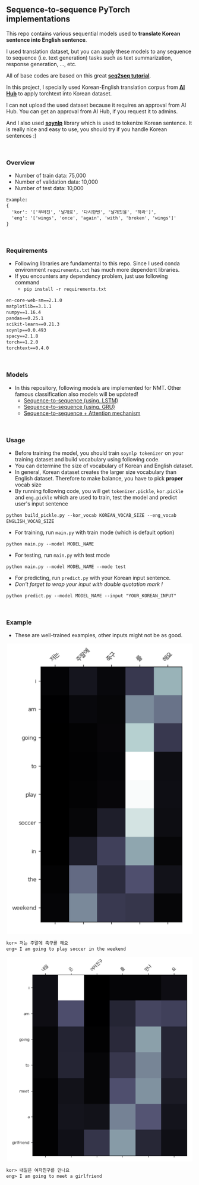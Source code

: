 ## Sequence-to-sequence PyTorch implementations
This repo contains various sequential models used to **translate Korean sentence into English sentence**.

I used translation dataset, but you can apply these models to any sequence to sequence (i.e. text generation) tasks such as text summarization, response generation, ..., etc.

All of base codes are based on this great [**seq2seq tutorial**](https://github.com/bentrevett/pytorch-seq2seq).

In this project, I specially used Korean-English translation corpus from [**AI Hub**](http://www.aihub.or.kr/) to apply torchtext into Korean dataset. 

I can not upload the used dataset because it requires an approval from AI Hub. You can get an approval from AI Hub, if you request it to admins.

And I also used [**soynlp**](https://github.com/lovit/soynlp) library which is used to tokenize Korean sentence. 
It is really nice and easy to use, you should try if you handle Korean sentences :)

<br/>

### Overview
- Number of train data: 75,000
- Number of validation data: 10,000
- Number of test data: 10,000
```
Example: 
{
  'kor': '['부러진', '날개로', '다시한번', '날개짓을', '하라']',
  'eng': '['wings', 'once', 'again', 'with', 'broken', 'wings']'
}
```
<br/>

### Requirements

- Following libraries are fundamental to this repo. Since I used conda environment `requirements.txt` has much more dependent libraries. 
- If you encounters any dependency problem, just use following command 
    - `pip install -r requirements.txt`

```
en-core-web-sm==2.1.0
matplotlib==3.1.1
numpy==1.16.4
pandas==0.25.1
scikit-learn==0.21.3
soynlp==0.0.493
spacy==2.1.8
torch==1.2.0
torchtext==0.4.0
```
<br/>

### Models
- In this repository, following models are implemented for NMT. Other famous classification also models will be updated!
    - [Sequence-to-sequence (using. LSTM)](https://github.com/Huffon/pytorch-seq2seq-kor-eng/blob/master/models/seq2seq.py)
    - [Sequence-to-sequence (using. GRU)](https://github.com/Huffon/pytorch-seq2seq-kor-eng/blob/master/models/seq2seq_gru.py)
    - [Sequence-to-sequence + Attention mechanism](https://github.com/Huffon/pytorch-seq2seq-kor-eng/blob/master/models/seq2seq_attention.py)


<br/>

### Usage
- Before training the model, you should train `soynlp tokenizer` on your training dataset and build vocabulary using following code. 
- You can determine the size of vocabulary of Korean and English dataset. 
- In general, Korean dataset creates the larger size vocabulary than English dataset. Therefore to make balance, you have to pick **proper** vocab size
- By running following code, you will get `tokenizer.pickle`, `kor.pickle` and `eng.pickle` which are used to train, 
test the model and predict user's input sentence

```
python build_pickle.py --kor_vocab KOREAN_VOCAB_SIZE --eng_vocab ENGLISH_VOCAB_SIZE
```


- For training, run `main.py` with train mode (which is default option)

```
python main.py --model MODEL_NAME
```

- For testing, run `main.py` with test mode

```
python main.py --model MODEL_NAME --mode test
```

- For predicting, run `predict.py` with your Korean input sentence. 
- *Don't forget to wrap your input with double quotation mark !*

```
python predict.py --model MODEL_NAME --input "YOUR_KOREAN_INPUT"
```

<br/>

### Example

- These are well-trained examples, other inputs might not be as good.

<p align="center">
    <img src="img/ex_1.png" width=500 align="middle"></img>  
</p>

```
kor> 저는 주말에 축구를 해요
eng> I am going to play soccer in the weekend
```

<p align="center">
    <img src="img/ex_2.png" width=500 align="middle"></img>  
</p>

```
kor> 내일은 여자친구를 만나요
eng> I am going to meet a girlfriend
```